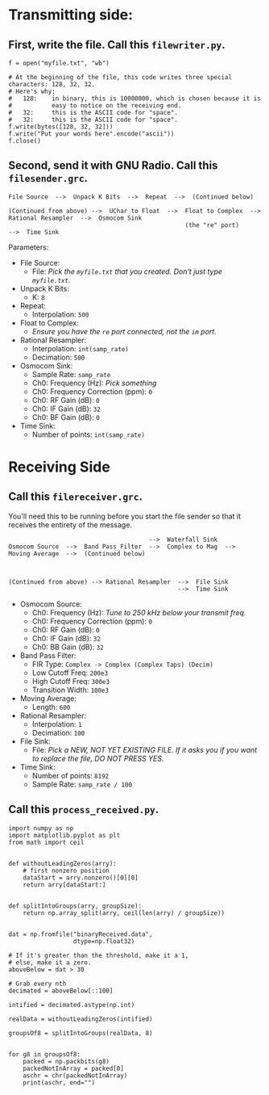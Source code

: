 # Transmitting side:

## First, write the file. Call this `filewriter.py`.

```python3
f = open("myfile.txt", "wb")

# At the beginning of the file, this code writes three special characters: 128, 32, 32.
# Here's why:
#   128:    in binary, this is 10000000, which is chosen because it is
#           easy to notice on the receiving end.
#   32:     this is the ASCII code for "space".
#   32:     this is the ASCII code for "space".
f.write(bytes([128, 32, 32]))
f.write("Put your words here".encode("ascii"))
f.close()
```

## Second, send it with GNU Radio. Call this `filesender.grc`.

```
File Source  -->  Unpack K Bits  -->  Repeat  -->  (Continued below)

(Continued from above) -->  UChar to Float  -->  Float to Complex  -->  Rational Resampler  -->  Osmocom Sink
                                                 (the "re" port)                            -->  Time Sink

```

Parameters:

- File Source:
  - File: _Pick the `myfile.txt` that you created. Don't just type `myfile.txt`._
- Unpack K Bits:
  - K: `8`
- Repeat:
  - Interpolation: `500`
- Float to Complex:
  - _Ensure you have the `re` port connected, not the `im` port._
- Rational Resampler:
  - Interpolation: `int(samp_rate)`
  - Decimation: `500`
- Osmocom Sink:
  - Sample Rate: `samp_rate`
  - Ch0: Frequency (Hz): _Pick something_
  - Ch0: Frequency Correction (ppm): `0`
  - Ch0: RF Gain (dB): `0`
  - Ch0: IF Gain (dB): `32`
  - Ch0: BF Gain (dB): `0`
- Time Sink:
  - Number of points: `int(samp_rate)`


# Receiving Side

## Call this `filereceiver.grc`.

You'll need this to be running before you start the file sender so that it receives the entirety of the message.

```
                                       -->  Waterfall Sink
Osmocom Source  -->  Band Pass Filter  -->  Complex to Mag  -->  Moving Average  -->  (Continued below)

                      
                      
(Continued from above) --> Rational Resampler  -->  File Sink
                                               -->  Time Sink
```


- Osmocom Source:
  - Ch0: Frequency (Hz): _Tune to 250 kHz below your transmit freq._
  - Ch0: Frequency Correction (ppm): `0`
  - Ch0: RF Gain (dB): `0`
  - Ch0: IF Gain (dB): `32`
  - Ch0: BB Gain (dB): `32`
- Band Pass Filter:
  - FIR Type: `Complex -> Complex (Complex Taps) (Decim)`
  - Low Cutoff Freq: `200e3`
  - High Cutoff Freq: `300e3`
  - Transition Width: `100e3`
- Moving Average:
  - Length: `600`
- Rational Resampler:
  - Interpolation: `1`
  - Decimation: `100`
- File Sink:
  - File: _Pick a NEW, NOT YET EXISTING FILE. If it asks you if you want to replace the file, DO NOT PRESS YES._
- Time Sink:
  - Number of points: `8192`
  - Sample Rate: `samp_rate / 100`


## Call this `process_received.py`.

```python3
import numpy as np
import matplotlib.pyplot as plt
from math import ceil


def withoutLeadingZeros(arry):
    # first nonzero position
    dataStart = arry.nonzero()[0][0]
    return arry[dataStart:]


def splitIntoGroups(arry, groupSize):
    return np.array_split(arry, ceil(len(arry) / groupSize))


dat = np.fromfile("binaryReceived.data",
                  dtype=np.float32)

# If it's greater than the threshold, make it a 1,
# else, make it a zero.
aboveBelow = dat > 30

# Grab every nth
decimated = aboveBelow[::100]

intified = decimated.astype(np.int)

realData = withoutLeadingZeros(intified)

groupsOf8 = splitIntoGroups(realData, 8)


for g8 in groupsOf8:
    packed = np.packbits(g8)
    packedNotInArray = packed[0]
    aschr = chr(packedNotInArray)
    print(aschr, end="")


```
